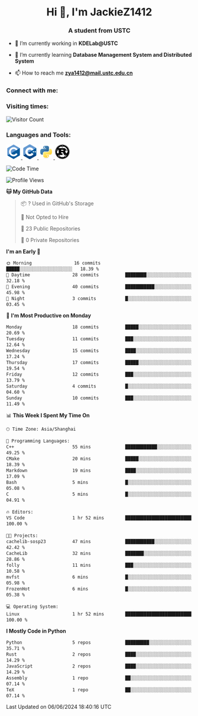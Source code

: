 <h1 align="center">Hi 👋, I'm JackieZ1412</h1>
<h3 align="center">A student from USTC</h3>

- 🔭 I’m currently working in **KDELab@USTC**

- 🌱 I’m currently learning **Database Management System and Distributed System**

- 📫 How to reach me **zya1412@mail.ustc.edu.cn**

<h3 align="left">Connect with me:</h3>
<p align="left">
</p>

<h3 align="left">Visiting times:</h3>
<p align="left">
</p>

![Visitor Count](https://profile-counter.glitch.me/Christmas/count.svg)

<h3 align="left">Languages and Tools:</h3>
<p align="left"> <a href="https://www.cprogramming.com/" target="_blank" rel="noreferrer"> <img src="https://raw.githubusercontent.com/devicons/devicon/master/icons/c/c-original.svg" alt="c" width="40" height="40"/> </a> <a href="https://www.w3schools.com/cpp/" target="_blank" rel="noreferrer"> <img src="https://raw.githubusercontent.com/devicons/devicon/master/icons/cplusplus/cplusplus-original.svg" alt="cplusplus" width="40" height="40"/> </a> <a href="https://www.python.org" target="_blank" rel="noreferrer"> <img src="https://raw.githubusercontent.com/devicons/devicon/master/icons/python/python-original.svg" alt="python" width="40" height="40"/> </a> <a href="https://www.rust-lang.org" target="_blank" rel="noreferrer"> <img src="https://raw.githubusercontent.com/devicons/devicon/master/icons/rust/rust-plain.svg" alt="rust" width="40" height="40"/> </a> </p>



<!--START_SECTION:waka-->
![Code Time](http://img.shields.io/badge/Code%20Time-796%20hrs%207%20mins-blue)

![Profile Views](http://img.shields.io/badge/Profile%20Views-0-blue)

**🐱 My GitHub Data** 

> 📦 ? Used in GitHub's Storage 
 > 
> 🚫 Not Opted to Hire
 > 
> 📜 23 Public Repositories 
 > 
> 🔑 0 Private Repositories 
 > 
**I'm an Early 🐤** 

```text
🌞 Morning                16 commits          █████░░░░░░░░░░░░░░░░░░░░   18.39 % 
🌆 Daytime                28 commits          ████████░░░░░░░░░░░░░░░░░   32.18 % 
🌃 Evening                40 commits          ███████████░░░░░░░░░░░░░░   45.98 % 
🌙 Night                  3 commits           █░░░░░░░░░░░░░░░░░░░░░░░░   03.45 % 
```
📅 **I'm Most Productive on Monday** 

```text
Monday                   18 commits          █████░░░░░░░░░░░░░░░░░░░░   20.69 % 
Tuesday                  11 commits          ███░░░░░░░░░░░░░░░░░░░░░░   12.64 % 
Wednesday                15 commits          ████░░░░░░░░░░░░░░░░░░░░░   17.24 % 
Thursday                 17 commits          █████░░░░░░░░░░░░░░░░░░░░   19.54 % 
Friday                   12 commits          ███░░░░░░░░░░░░░░░░░░░░░░   13.79 % 
Saturday                 4 commits           █░░░░░░░░░░░░░░░░░░░░░░░░   04.60 % 
Sunday                   10 commits          ███░░░░░░░░░░░░░░░░░░░░░░   11.49 % 
```


📊 **This Week I Spent My Time On** 

```text
🕑︎ Time Zone: Asia/Shanghai

💬 Programming Languages: 
C++                      55 mins             ████████████░░░░░░░░░░░░░   49.25 % 
CMake                    20 mins             █████░░░░░░░░░░░░░░░░░░░░   18.39 % 
Markdown                 19 mins             ████░░░░░░░░░░░░░░░░░░░░░   17.09 % 
Bash                     5 mins              █░░░░░░░░░░░░░░░░░░░░░░░░   05.08 % 
C                        5 mins              █░░░░░░░░░░░░░░░░░░░░░░░░   04.91 % 

🔥 Editors: 
VS Code                  1 hr 52 mins        █████████████████████████   100.00 % 

🐱‍💻 Projects: 
cachelib-sosp23          47 mins             ███████████░░░░░░░░░░░░░░   42.42 % 
CacheLib                 32 mins             ███████░░░░░░░░░░░░░░░░░░   28.86 % 
folly                    11 mins             ███░░░░░░░░░░░░░░░░░░░░░░   10.58 % 
mvfst                    6 mins              █░░░░░░░░░░░░░░░░░░░░░░░░   05.98 % 
FrozenHot                6 mins              █░░░░░░░░░░░░░░░░░░░░░░░░   05.38 % 

💻 Operating System: 
Linux                    1 hr 52 mins        █████████████████████████   100.00 % 
```

**I Mostly Code in Python** 

```text
Python                   5 repos             █████████░░░░░░░░░░░░░░░░   35.71 % 
Rust                     2 repos             ████░░░░░░░░░░░░░░░░░░░░░   14.29 % 
JavaScript               2 repos             ████░░░░░░░░░░░░░░░░░░░░░   14.29 % 
Assembly                 1 repo              ██░░░░░░░░░░░░░░░░░░░░░░░   07.14 % 
TeX                      1 repo              ██░░░░░░░░░░░░░░░░░░░░░░░   07.14 % 
```




 Last Updated on 06/06/2024 18:40:16 UTC
<!--END_SECTION:waka-->
